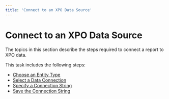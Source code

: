 ```yaml
---
title: 'Connect to an XPO Data Source'
---
```

# Connect to an XPO Data Source

The topics in this section describe the steps required to connect a report to XPO data.

This task includes the following steps:

* [Choose an Entity Type](connect-to-an-xpo-data-source\choose-an-entity-type.md)
* [Select a Data Connection](connect-to-an-xpo-data-source\select-a-data-connection.md)
* [Specify a Connection String](connect-to-an-xpo-data-source\specify-a-connection-string.md)
* [Save the Connection String](connect-to-an-xpo-data-source\save-the-connection-string.md)